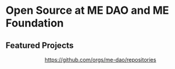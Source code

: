 # Open Source at ME DAO and ME Foundation

## Featured Projects

<div align="center">

https://github.com/orgs/me-dao/repositories
